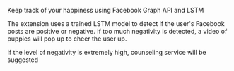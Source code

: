 Keep track of your happiness using Facebook Graph API and LSTM

The extension uses a trained LSTM model to detect if the user's Facebook posts are positive or negative. If too much negativity is detected, a video of puppies will pop up to cheer the user up.

If the level of negativity is extremely high, counseling service will be suggested
